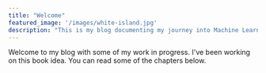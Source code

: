 ```yaml
---
title: "Welcome"
featured_image: '/images/white-island.jpg'
description: "This is my blog documenting my journey into Machine Learning"
---
```

Welcome to my blog with some of my work in progress. I've been working on this book idea. You can read some of the chapters below.
